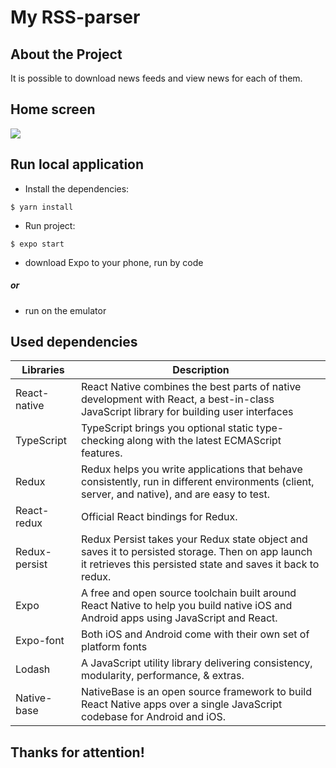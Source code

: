 # My RSS-parser

## About the Project
It is possible to download news feeds and view news for each of them.

## Home screen
![](https://psv4.userapi.com/c848132/u152216363/docs/d18/be33d355fea1/9_7Lef1Yas.jpg?extra=quSFRStytCNp-fO6GJS8yLo72TijU8eMUZZlMK5TZIsvO6-xvjw0x1t0uFFD966siRm0RPMLhsanYYacplJK2y0No4Zo2Vzhuv4X3HzsUJeT2xtSFuoHXVdhS_BEkkHBJFyBBo9DTard-eCHSbV871Y1jg)

## Run local application

+ Install the dependencies:

`$ yarn install`

+ Run project:

`$ expo start`

+ download Expo to your phone, run by code
##### or
+ run on the emulator

## Used dependencies

| Libraries  | Description |
| ------------- | ------------- |
| React-native  | React Native combines the best parts of native development with React, a best-in-class JavaScript library for building user interfaces |
| TypeScript  | TypeScript brings you optional static type-checking along with the latest ECMAScript features.  |
| Redux  | Redux helps you write applications that behave consistently, run in different environments (client, server, and native), and are easy to test.  |
| React-redux  | Official React bindings for Redux.  |
| Redux-persist  | Redux Persist takes your Redux state object and saves it to persisted storage. Then on app launch it retrieves this persisted state and saves it back to redux.  |
| Expo  | A free and open source toolchain built around React Native to help you build native iOS and Android apps using JavaScript and React.  |
| Expo-font  | Both iOS and Android come with their own set of platform fonts  |
| Lodash  | A JavaScript utility library delivering consistency, modularity, performance, & extras.  |
| Native-base  | NativeBase is an open source framework to build React Native apps over a single JavaScript codebase for Android and iOS.  |

## Thanks for attention!
